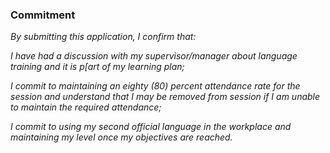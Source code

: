 ﻿### Commitment

_By submitting this application, I confirm that:_

_I have had a discussion with my supervisor/manager about language training and it is p[art of my learning plan;_

_I commit to maintaining an eighty (80) percent attendance rate for the session and understand that I may be removed from session if I am unable to maintain the required attendance;_

_I commit to using my second official language in the workplace and maintaining my level once my objectives are reached._